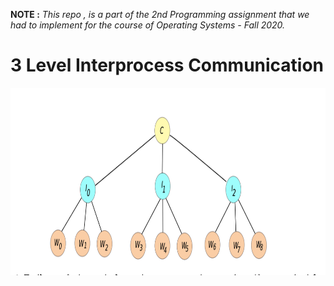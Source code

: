 **NOTE :** *This repo , is a part of the 2nd Programming assignment that we had to implement for the course of Operating Systems - Fall 2020.*


<p align="center"> 
 <h1>3 Level Interprocess Communication </h1> 
</p> 


<p align="center"> 
 <img width="1000" height="300" src="images/process-tree.png">
</p>
